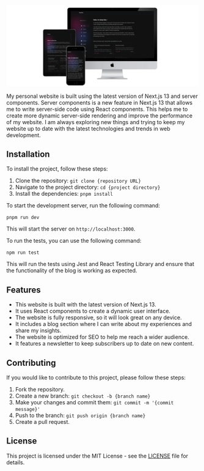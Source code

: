 ![Preview image](https://github.com/Riley1101/portfolia/blob/main/preview/preview_v2.webp)

My personal website is built using the latest version of Next.js 13 and server components. Server components is a new feature in Next.js 13 that allows me to write server-side code using React components. This helps me to create more dynamic server-side rendering and improve the performance of my website. I am always exploring new things and trying to keep my website up to date with the latest technologies and trends in web development.

## Installation

To install the project, follow these steps:

1. Clone the repository: `git clone {repository URL}`
2. Navigate to the project directory: `cd {project directory}`
3. Install the dependencies: `pnpm install`

To start the development server, run the following command:

```
pnpm run dev

```

This will start the server on `http://localhost:3000`.

To run the tests, you can use the following command:

```
npm run test

```

This will run the tests using Jest and React Testing Library and ensure that the functionality of the blog is working as expected.

## Features

- This website is built with the latest version of Next.js 13.
- It uses React components to create a dynamic user interface.
- The website is fully responsive, so it will look great on any device.
- It includes a blog section where I can write about my experiences and share my insights.
- The website is optimized for SEO to help me reach a wider audience.
- It features a newsletter to keep subscribers up to date on new content.

## Contributing

If you would like to contribute to this project, please follow these steps:

1. Fork the repository.
2. Create a new branch: `git checkout -b {branch name}`
3. Make your changes and commit them: `git commit -m '{commit message}'`
4. Push to the branch: `git push origin {branch name}`
5. Create a pull request.

## License

This project is licensed under the MIT License - see the [LICENSE](https://www.notion.so/arkardev/LICENSE) file for details.
